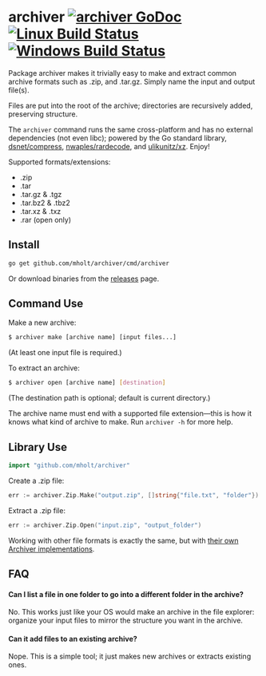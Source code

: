 archiver [![archiver GoDoc](https://img.shields.io/badge/reference-godoc-blue.svg?style=flat-square)](https://godoc.org/github.com/mholt/archiver) [![Linux Build Status](https://img.shields.io/travis/mholt/archiver.svg?style=flat-square&label=linux+build)](https://travis-ci.org/mholt/archiver) [![Windows Build Status](https://img.shields.io/appveyor/ci/mholt/archiver.svg?style=flat-square&label=windows+build)](https://ci.appveyor.com/project/mholt/archiver)
========

Package archiver makes it trivially easy to make and extract common archive formats such as .zip, and .tar.gz. Simply name the input and output file(s).

Files are put into the root of the archive; directories are recursively added, preserving structure.

The `archiver` command runs the same cross-platform and has no external dependencies (not even libc); powered by the Go standard library, [dsnet/compress](https://github.com/dsnet/compress), [nwaples/rardecode](https://github.com/nwaples/rardecode), and [ulikunitz/xz](https://github.com/ulikunitz/xz). Enjoy!

Supported formats/extensions:

- .zip
- .tar
- .tar.gz & .tgz
- .tar.bz2 & .tbz2
- .tar.xz & .txz
- .rar (open only)


## Install

```bash
go get github.com/mholt/archiver/cmd/archiver
```

Or download binaries from the [releases](https://github.com/mholt/archiver/releases) page.


## Command Use

Make a new archive:

```bash
$ archiver make [archive name] [input files...]
```

(At least one input file is required.)

To extract an archive:

```bash
$ archiver open [archive name] [destination]
```

(The destination path is optional; default is current directory.)

The archive name must end with a supported file extension&mdash;this is how it knows what kind of archive to make. Run `archiver -h` for more help.


## Library Use

```go
import "github.com/mholt/archiver"
```

Create a .zip file:

```go
err := archiver.Zip.Make("output.zip", []string{"file.txt", "folder"})
```

Extract a .zip file:

```go
err := archiver.Zip.Open("input.zip", "output_folder")
```

Working with other file formats is exactly the same, but with [their own Archiver implementations](https://godoc.org/github.com/mholt/archiver#Archiver).



## FAQ

#### Can I list a file in one folder to go into a different folder in the archive?

No. This works just like your OS would make an archive in the file explorer: organize your input files to mirror the structure you want in the archive.


#### Can it add files to an existing archive?

Nope. This is a simple tool; it just makes new archives or extracts existing ones.
